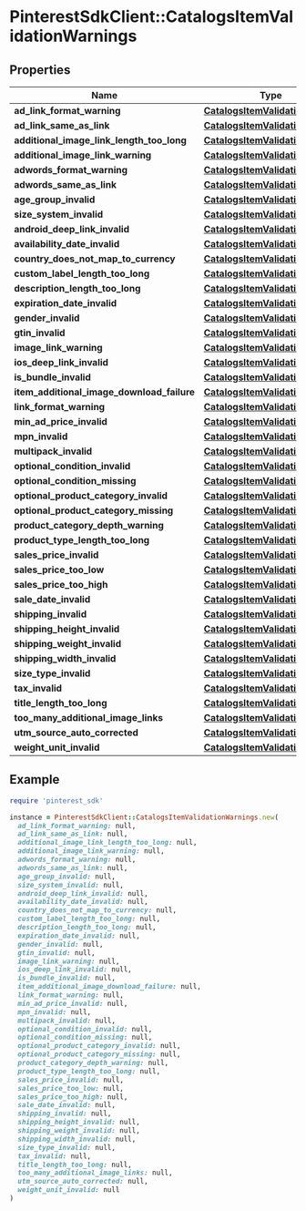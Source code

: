 # PinterestSdkClient::CatalogsItemValidationWarnings

## Properties

| Name | Type | Description | Notes |
| ---- | ---- | ----------- | ----- |
| **ad_link_format_warning** | [**CatalogsItemValidationDetails**](CatalogsItemValidationDetails.md) |  | [optional] |
| **ad_link_same_as_link** | [**CatalogsItemValidationDetails**](CatalogsItemValidationDetails.md) |  | [optional] |
| **additional_image_link_length_too_long** | [**CatalogsItemValidationDetails**](CatalogsItemValidationDetails.md) |  | [optional] |
| **additional_image_link_warning** | [**CatalogsItemValidationDetails**](CatalogsItemValidationDetails.md) |  | [optional] |
| **adwords_format_warning** | [**CatalogsItemValidationDetails**](CatalogsItemValidationDetails.md) |  | [optional] |
| **adwords_same_as_link** | [**CatalogsItemValidationDetails**](CatalogsItemValidationDetails.md) |  | [optional] |
| **age_group_invalid** | [**CatalogsItemValidationDetails**](CatalogsItemValidationDetails.md) |  | [optional] |
| **size_system_invalid** | [**CatalogsItemValidationDetails**](CatalogsItemValidationDetails.md) |  | [optional] |
| **android_deep_link_invalid** | [**CatalogsItemValidationDetails**](CatalogsItemValidationDetails.md) |  | [optional] |
| **availability_date_invalid** | [**CatalogsItemValidationDetails**](CatalogsItemValidationDetails.md) |  | [optional] |
| **country_does_not_map_to_currency** | [**CatalogsItemValidationDetails**](CatalogsItemValidationDetails.md) |  | [optional] |
| **custom_label_length_too_long** | [**CatalogsItemValidationDetails**](CatalogsItemValidationDetails.md) |  | [optional] |
| **description_length_too_long** | [**CatalogsItemValidationDetails**](CatalogsItemValidationDetails.md) |  | [optional] |
| **expiration_date_invalid** | [**CatalogsItemValidationDetails**](CatalogsItemValidationDetails.md) |  | [optional] |
| **gender_invalid** | [**CatalogsItemValidationDetails**](CatalogsItemValidationDetails.md) |  | [optional] |
| **gtin_invalid** | [**CatalogsItemValidationDetails**](CatalogsItemValidationDetails.md) |  | [optional] |
| **image_link_warning** | [**CatalogsItemValidationDetails**](CatalogsItemValidationDetails.md) |  | [optional] |
| **ios_deep_link_invalid** | [**CatalogsItemValidationDetails**](CatalogsItemValidationDetails.md) |  | [optional] |
| **is_bundle_invalid** | [**CatalogsItemValidationDetails**](CatalogsItemValidationDetails.md) |  | [optional] |
| **item_additional_image_download_failure** | [**CatalogsItemValidationDetails**](CatalogsItemValidationDetails.md) |  | [optional] |
| **link_format_warning** | [**CatalogsItemValidationDetails**](CatalogsItemValidationDetails.md) |  | [optional] |
| **min_ad_price_invalid** | [**CatalogsItemValidationDetails**](CatalogsItemValidationDetails.md) |  | [optional] |
| **mpn_invalid** | [**CatalogsItemValidationDetails**](CatalogsItemValidationDetails.md) |  | [optional] |
| **multipack_invalid** | [**CatalogsItemValidationDetails**](CatalogsItemValidationDetails.md) |  | [optional] |
| **optional_condition_invalid** | [**CatalogsItemValidationDetails**](CatalogsItemValidationDetails.md) |  | [optional] |
| **optional_condition_missing** | [**CatalogsItemValidationDetails**](CatalogsItemValidationDetails.md) |  | [optional] |
| **optional_product_category_invalid** | [**CatalogsItemValidationDetails**](CatalogsItemValidationDetails.md) |  | [optional] |
| **optional_product_category_missing** | [**CatalogsItemValidationDetails**](CatalogsItemValidationDetails.md) |  | [optional] |
| **product_category_depth_warning** | [**CatalogsItemValidationDetails**](CatalogsItemValidationDetails.md) |  | [optional] |
| **product_type_length_too_long** | [**CatalogsItemValidationDetails**](CatalogsItemValidationDetails.md) |  | [optional] |
| **sales_price_invalid** | [**CatalogsItemValidationDetails**](CatalogsItemValidationDetails.md) |  | [optional] |
| **sales_price_too_low** | [**CatalogsItemValidationDetails**](CatalogsItemValidationDetails.md) |  | [optional] |
| **sales_price_too_high** | [**CatalogsItemValidationDetails**](CatalogsItemValidationDetails.md) |  | [optional] |
| **sale_date_invalid** | [**CatalogsItemValidationDetails**](CatalogsItemValidationDetails.md) |  | [optional] |
| **shipping_invalid** | [**CatalogsItemValidationDetails**](CatalogsItemValidationDetails.md) |  | [optional] |
| **shipping_height_invalid** | [**CatalogsItemValidationDetails**](CatalogsItemValidationDetails.md) |  | [optional] |
| **shipping_weight_invalid** | [**CatalogsItemValidationDetails**](CatalogsItemValidationDetails.md) |  | [optional] |
| **shipping_width_invalid** | [**CatalogsItemValidationDetails**](CatalogsItemValidationDetails.md) |  | [optional] |
| **size_type_invalid** | [**CatalogsItemValidationDetails**](CatalogsItemValidationDetails.md) |  | [optional] |
| **tax_invalid** | [**CatalogsItemValidationDetails**](CatalogsItemValidationDetails.md) |  | [optional] |
| **title_length_too_long** | [**CatalogsItemValidationDetails**](CatalogsItemValidationDetails.md) |  | [optional] |
| **too_many_additional_image_links** | [**CatalogsItemValidationDetails**](CatalogsItemValidationDetails.md) |  | [optional] |
| **utm_source_auto_corrected** | [**CatalogsItemValidationDetails**](CatalogsItemValidationDetails.md) |  | [optional] |
| **weight_unit_invalid** | [**CatalogsItemValidationDetails**](CatalogsItemValidationDetails.md) |  | [optional] |

## Example

```ruby
require 'pinterest_sdk'

instance = PinterestSdkClient::CatalogsItemValidationWarnings.new(
  ad_link_format_warning: null,
  ad_link_same_as_link: null,
  additional_image_link_length_too_long: null,
  additional_image_link_warning: null,
  adwords_format_warning: null,
  adwords_same_as_link: null,
  age_group_invalid: null,
  size_system_invalid: null,
  android_deep_link_invalid: null,
  availability_date_invalid: null,
  country_does_not_map_to_currency: null,
  custom_label_length_too_long: null,
  description_length_too_long: null,
  expiration_date_invalid: null,
  gender_invalid: null,
  gtin_invalid: null,
  image_link_warning: null,
  ios_deep_link_invalid: null,
  is_bundle_invalid: null,
  item_additional_image_download_failure: null,
  link_format_warning: null,
  min_ad_price_invalid: null,
  mpn_invalid: null,
  multipack_invalid: null,
  optional_condition_invalid: null,
  optional_condition_missing: null,
  optional_product_category_invalid: null,
  optional_product_category_missing: null,
  product_category_depth_warning: null,
  product_type_length_too_long: null,
  sales_price_invalid: null,
  sales_price_too_low: null,
  sales_price_too_high: null,
  sale_date_invalid: null,
  shipping_invalid: null,
  shipping_height_invalid: null,
  shipping_weight_invalid: null,
  shipping_width_invalid: null,
  size_type_invalid: null,
  tax_invalid: null,
  title_length_too_long: null,
  too_many_additional_image_links: null,
  utm_source_auto_corrected: null,
  weight_unit_invalid: null
)
```

